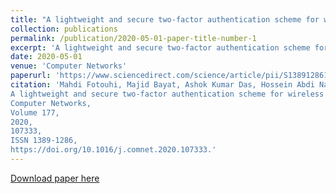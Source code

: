 ```yaml
---
title: "A lightweight and secure two-factor authentication scheme for wireless body area networks in health-care iot"
collection: publications
permalink: /publication/2020-05-01-paper-title-number-1
excerpt: 'A lightweight and secure two-factor authentication scheme for wireless body area networks in health-care iot'
date: 2020-05-01
venue: 'Computer Networks'
paperurl: 'https://www.sciencedirect.com/science/article/pii/S1389128619316457'
citation: 'Mahdi Fotouhi, Majid Bayat, Ashok Kumar Das, Hossein Abdi Nasib Far, S. Morteza Pournaghi, M.A. Doostari,
A lightweight and secure two-factor authentication scheme for wireless body area networks in health-care IoT,
Computer Networks,
Volume 177,
2020,
107333,
ISSN 1389-1286,
https://doi.org/10.1016/j.comnet.2020.107333.'
---
```

[Download paper here](https://authors.elsevier.com/c/1b9YX4xsUrvjJf)
